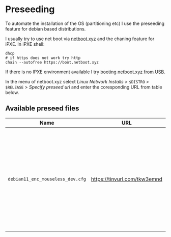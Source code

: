 # Preseeding

To automate the installation of the OS (partitioning etc) I use the preseeding feature for debian based distributions.

I usually try to use net boot via [netboot.xyz](https://netboot.xyz/) and the chaning feature for iPXE. In iPXE shell:

```plain
dhcp
# if https does not work try http
chain --autofree https://boot.netboot.xyz
```

If there is no IPXE environment available I try [booting netboot.xyz from USB](https://netboot.xyz/docs/booting/usb).

In the menu of netboot.xyz select *Linux Network Installs* > `$DISTRO` > `$RELEASE` > *Specify preseed url* and enter the coresponding URL from table below.

## Available preseed files

| Name | URL | Description |
| --- | --- | ---|
| `debian11_enc_mouseless_dev.cfg` | <https://tinyurl.com/tkw3emnd> | Preseed for Debian 11, but should work for older versions as well. Configures Debian with separate root, home and swap partion in encrypted lvm volume. |
